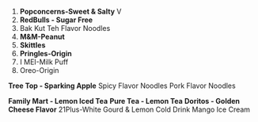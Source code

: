 1. **Popconcerns-Sweet & Salty** V
2. **RedBulls - Sugar Free**
3. Bak Kut Teh Flavor Noodles
4. **M&M-Peanut**
5. **Skittles**
6. **Pringles-Origin**
7. I MEI-Milk Puff
8. Oreo-Origin



**Tree Top - Sparking Apple** 
Spicy Flavor Noodles
Pork Flavor Noodles

**Family Mart - Lemon Iced Tea**
**Pure Tea - Lemon Tea**
**Doritos - Golden Cheese Flavor**
21Plus-White Gourd & Lemon Cold Drink
Mango Ice Cream

